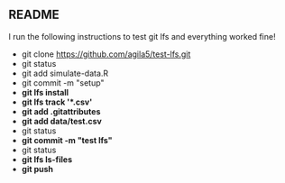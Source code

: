 ## README

I run the following instructions to test git lfs and everything worked fine!

- git clone https://github.com/agila5/test-lfs.git
- git status
- git add simulate-data.R
- git commit -m "setup"
- **git lfs install**
- **git lfs track '*.csv'**
- **git add .gitattributes**
- **git add data/test.csv**
- git status
- **git commit -m "test lfs"**
- git status
- **git lfs ls-files**
- **git push**
